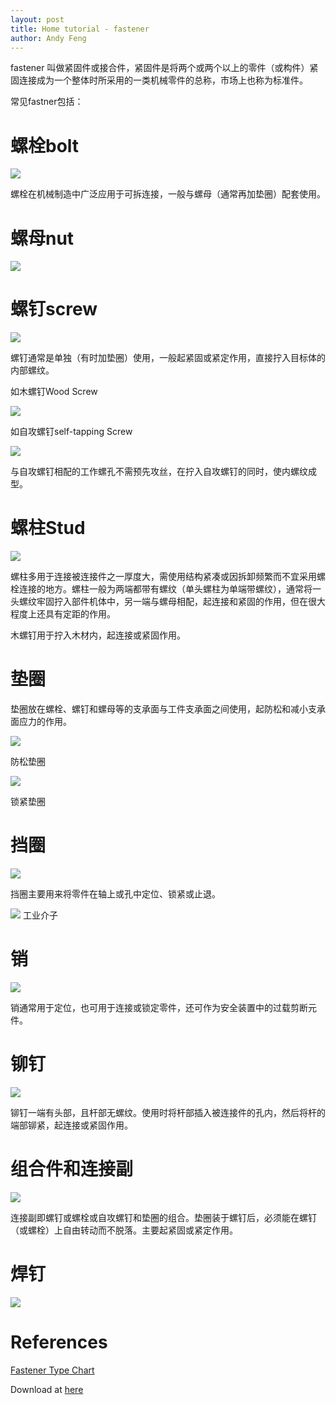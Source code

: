 ```yaml
---
layout: post
title: Home tutorial - fastener
author: Andy Feng
---
```


fastener 叫做紧固件或接合件，紧固件是将两个或两个以上的零件（或构件）紧固连接成为一个整体时所采用的一类机械零件的总称，市场上也称为标准件。

常见fastner包括：

# 螺栓bolt
![](/images/posts/20210829-4.jpg)

螺栓在机械制造中广泛应用于可拆连接，一般与螺母（通常再加垫圈）配套使用。

# 螺母nut
![](/images/posts/20210829-5.jpg)

# 螺钉screw
![](/images/posts/20210829-6.jpg)

螺钉通常是单独（有时加垫圈）使用，一般起紧固或紧定作用，直接拧入目标体的内部螺纹。

如木螺钉Wood Screw

![](/images/posts/20210829-8.jpg)

如自攻螺钉self-tapping Screw

![](/images/posts/20210829-9.jpg)

与自攻螺钉相配的工作螺孔不需预先攻丝，在拧入自攻螺钉的同时，使内螺纹成型。

# 螺柱Stud
![](/images/posts/20210829-7.jpg)

螺柱多用于连接被连接件之一厚度大，需使用结构紧凑或因拆卸频繁而不宜采用螺栓连接的地方。螺柱一般为两端都带有螺纹（单头螺柱为单端带螺纹），通常将一头螺纹牢固拧入部件机体中，另一端与螺母相配，起连接和紧固的作用，但在很大程度上还具有定距的作用。

木螺钉用于拧入木材内，起连接或紧固作用。

# 垫圈
垫圈放在螺栓、螺钉和螺母等的支承面与工件支承面之间使用，起防松和减小支承面应力的作用。

![](/images/posts/20210829-10.jpg)

防松垫圈

![](/images/posts/20210829-11.jpg)

锁紧垫圈

# 挡圈
![](/images/posts/20210829-12.jpg)

挡圈主要用来将零件在轴上或孔中定位、锁紧或止退。

![](/images/posts/20210829-13.jpg)
工业介子

# 销
![](/images/posts/20210829-14.jpg)

销通常用于定位，也可用于连接或锁定零件，还可作为安全装置中的过载剪断元件。

# 铆钉
![](/images/posts/20210829-15.jpg)

铆钉一端有头部，且杆部无螺纹。使用时将杆部插入被连接件的孔内，然后将杆的端部铆紧，起连接或紧固作用。
# 组合件和连接副

![](/images/posts/20210829-16.jpg)

连接副即螺钉或螺栓或自攻螺钉和垫圈的组合。垫圈装于螺钉后，必须能在螺钉（或螺栓）上自由转动而不脱落。主要起紧固或紧定作用。

# 焊钉
![](/images/posts/20210829-17.jpg)

# References
[Fastener Type Chart](https://www.boltdepot.com/fastener-information/type-chart.aspx)

Download at [here](/uploads/20210830-fastener-type-chart.pdf) 
